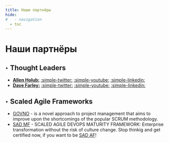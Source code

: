 ```yaml
---
title: Наши партнёры
hide:
#   - navigation
  - toc
---
```

# Наши партнёры

## ‣ Thought Leaders

- [**Allen Holub:**](https://holub.com/)
    [:simple-twitter:](https://twitter.com/allenholub)
    [:simple-youtube:](https://www.youtube.com/@AllenHolub)
    [:simple-linkedin:](https://www.linkedin.com/in/allenholub/)
- [**Dave Farley:**](https://www.davefarley.net/)
    [:simple-twitter:](https://twitter.com/davefarley77) 
    [:simple-youtube:](https://www.youtube.com/@ContinuousDelivery)
    [:simple-linkedin:](https://www.linkedin.com/in/dave-farley-a67927/)

## ‣ Scaled Agile Frameworks

- [GOVNO](https://govno.works/) - is a novel approach to project management that aims to improve upon the shortcomings of the popular SCRUM methodology.
- [SAD MF](https://scaledagiledevops.com/) - SCALED AGILE DEVOPS MATURITY FRAMEWORK: Enterprise transformation without the risk of culture change. Stop thinkig and get certified now, if you want to be [SAD AF](https://scaledagiledevops.com/certifications/#scaled-agile-dev-ops-accredited-facilitators)!
